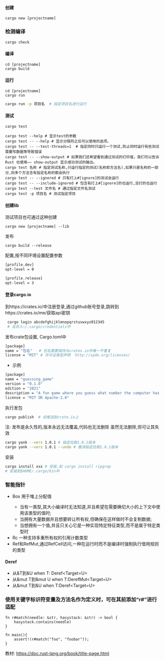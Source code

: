 #### 创建
```shell
cargo new [projectname]
```

### 检测编译
```shell
cargo check
```

#### 编译
```shell
cd [projectname]
cargo build
```

#### 运行
```shell
cd [projectname]
cargo run
```
```bash
cargo run -p 项目名  # 指定项目名进行运行
```
#### 测试
```shell
cargo test

cargo test --help # 显示test的参数
cargo test -- --help # 显示分隔符之后可以使用的选项。
cargo test -- --test-threads=1  # 指定同时只运行一个测试,防止同时运行有些测试需要写数据等导致错误
cargo test -- --show-output # 如果我们还希望看到通过测试的打印值，我们可以告诉 Rust 也使用—— show-output 显示成功测试的输出。
cargo test 名称 # 指定测试名称,只运行指定的测试(名称即方法名),如果只是名称的一部分,则多个方法含有指定名称的都会执行
cargo test -- --ignored # 只有打上#[ignore]的测试会运行
cargo test -- --include-ignored # 包含有打上#[ignore]的也运行,没打的也运行
cargo test --test 文件名 # 通过指定文件名测试
cargo test -p 项目名 # 测试指定项目
```
#### 创建lib
测试项目也可通过这种创建
```shell
cargo new [projectname] --lib
```
发布
```shell
cargo build --release
```
配置,按不同环境设置配置参数
```xml
[profile.dev]
opt-level = 0

[profile.release]
opt-level = 3
```
#### 登录cargo.io
到https://crates.io/中注册登录,通过github账号登录,跳转到https://crates.io/me/获取api密钥
```bash
 cargo login abcdefghijklmnopqrstuvwxyz012345
 # 会存入~/.cargo/credentials中
```
发布crate包设置, Cargo.toml中
```bash
[package]
name = "包名"   # 包名需要保持与crates.io中唯一不重复
license = "MIT" # 许可证类型声明  http://spdx.org/licenses/
```
* 示例
```bash
[package]
name = "guessing_game"
version = "0.1.0"
edition = "2021"
description = "A fun game where you guess what number the computer has chosen."
license = "MIT OR Apache-2.0"
```
执行发包
```bash
cargo publish  # 会推送到crate.io上
```
注: 发布是永久性的,版本永远无法覆盖,代码也无法删除
虽然无法删除,但可让其失效
```bash
cargo yank --vers 1.0.1 # 指定拉取1.0.1版本
cargo yank --vers 1.0.1 --undo # 撤消指定拉取1.0.1版本
```
安装
```bash
cargo install xxx # 安装,如 cargo install ripgrep
# 安装到$HOME/.cargo/bin中
```
### 智能指针
* Box<T> 用于堆上分配值
	* 当有一类型,其大小编译时无法知道,并且希望在需要确切大小的上下文中使用该类型的值时;
	* 当拥有大量数据并且想要转让所有权,但确保在这样做时不会复制数据;
	* 当想拥有一个值,并且只关心它是一种实现特定特征类型,而不是属于特定类型时
* Rc<T> 一种支持多重所有权的引用计数类型
* Ref<T>和RefMut<T>,通过RefCell<T>访问,一种在运行时而不是编译时强制执行借用规则的类型
#### Deref
* 从&T到&U when T: Deref<Target=U>
* 从&mut T到&mut U when T:DerefMut<Target=U>
* 从&mut T到&U when T:Deref<Target=U>

### 使用关键字标识符变量及方法名作为定义时，可在其前添加“r#”进行适配
```rush
fn r#match(needle: &str, hasystack: &str) -> bool {
	hasystack.contains(needle)
}

fn main(){
	assert!(r#match("foo", "foobar"));
}
```


教材: https://doc.rust-lang.org/book/title-page.html
